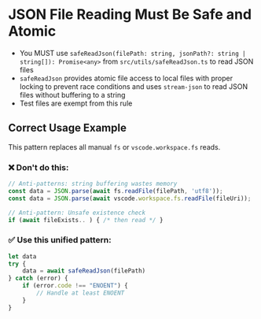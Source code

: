 # JSON File Reading Must Be Safe and Atomic

- You MUST use `safeReadJson(filePath: string, jsonPath?: string | string[]): Promise<any>` from `src/utils/safeReadJson.ts` to read JSON files
- `safeReadJson` provides atomic file access to local files with proper locking to prevent race conditions and uses `stream-json` to read JSON files without buffering to a string
- Test files are exempt from this rule

## Correct Usage Example

This pattern replaces all manual `fs` or `vscode.workspace.fs` reads.

### ❌ Don't do this:

```typescript
// Anti-patterns: string buffering wastes memory
const data = JSON.parse(await fs.readFile(filePath, 'utf8'));
const data = JSON.parse(await vscode.workspace.fs.readFile(fileUri));

// Anti-pattern: Unsafe existence check
if (await fileExists.. ) { /* then read */ }
```

### ✅ Use this unified pattern:

```typescript
let data
try {
	data = await safeReadJson(filePath)
} catch (error) {
	if (error.code !== "ENOENT") {
		// Handle at least ENOENT
	}
}
```
